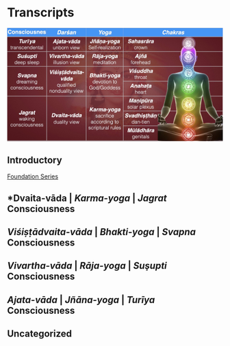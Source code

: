 # Transcripts

![4x4 Consciousness Matrix.jpg](art/4x4matrix.jpg)

## Introductory

  [Foundation Series](foundation/index.md)


## *Dvaita-vāda | *Karma-yoga* | *Jagrat* Consciousness


## *Viśiṣṭādvaita-vāda* | *Bhakti-yoga* | *Svapna* Consciousness


## *Vivartha-vāda* | *Rāja-yoga* | *Suşupti* Consciousness


## *Ajata-vāda* | *Jñāna-yoga* | *Turīya* Consciousness


## Uncategorized


